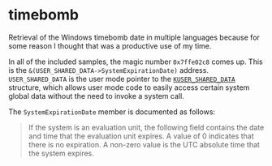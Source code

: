 timebomb
========

Retrieval of the Windows timebomb date in multiple languages because for some
reason I thought that was a productive use of my time.

In all of the included samples, the magic number `0x7ffe02c8` comes up. This is
the `&(USER_SHARED_DATA->SystemExpirationDate)` address. `USER_SHARED_DATA` is
the user mode pointer to the [`KUSER_SHARED_DATA`][1] structure, which allows
user mode code to easily access certain system global data without the need to
invoke a system call.

The `SystemExpirationDate` member is documented as follows:
> If the system is an evaluation unit, the following field contains the date and
> time that the evaluation unit expires. A value of 0 indicates that there is no
> expiration. A non-zero value is the UTC absolute time that the system expires.

[1]: https://learn.microsoft.com/en-us/windows-hardware/drivers/ddi/ntddk/ns-ntddk-kuser_shared_data
